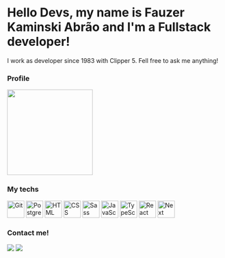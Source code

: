 # Hello Devs, my name is Fauzer Kaminski Abrão and I'm a Fullstack developer!            
I work as developer since 1983 with Clipper 5. Fell free to ask me anything!                    
### Profile           
  <img src="https://github-readme-stats.vercel.app/api?username=Fauzerka&show_icons=true&theme=buefy&include_all_commits=true&count_private=true" height=200em />
  
### My techs  
  <img alt="Git" src="https://cdn.jsdelivr.net/gh/devicons/devicon/icons/git/git-original.svg" width=40 height=40 /> <img alt="PostgreSQL" src="https://cdn.jsdelivr.net/gh/devicons/devicon/icons/postgresql/postgresql-original.svg" width=40 height=40 /> <img alt="HTML" src="https://cdn.jsdelivr.net/gh/devicons/devicon/icons/html5/html5-original.svg" width=40 height=40 /> <img alt="CSS" src="https://cdn.jsdelivr.net/gh/devicons/devicon/icons/css3/css3-original.svg" width=40 height=40 /> <img alt="Sass" src="https://cdn.jsdelivr.net/gh/devicons/devicon/icons/sass/sass-original.svg" width=40 height=40 /> <img alt="JavaScript" src="https://cdn.jsdelivr.net/gh/devicons/devicon/icons/javascript/javascript-original.svg" width=40 height=40 /> <img alt="TypeScript" src="https://cdn.jsdelivr.net/gh/devicons/devicon/icons/nodejs/nodejs-original.svg" width=40 height=40 /> <img alt="React" src="https://cdn.jsdelivr.net/gh/devicons/devicon/icons/react/react-original.svg" width=40 height=40 /> <img alt="Next" src="https://cdn.jsdelivr.net/gh/devicons/devicon/icons/nextjs/nextjs-original.svg" width=40 height=40 />

### Contact me!
  <a href="mailto:fauzera@hotmail.com"><img src="https://img.shields.io/badge/Gmail-D14836?style=for-the-badge&logo=gmail&logoColor=white" target="_blank"></a> <a href="https://www.linkedin.com/in/fauzerka" target="_blank"><img src="https://img.shields.io/badge/-LinkedIn-%230077B5?style=for-the-badge&logo=linkedin&logoColor=white" target="_blank"></a>
  
